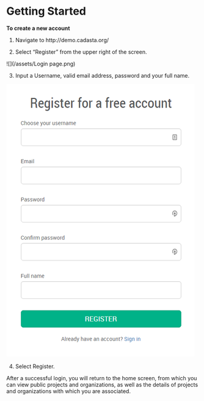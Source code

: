 # Getting Started

**To create a new account**

1. Navigate to http:\/\/demo.cadasta.org\/

2. Select “Register” from the upper right of the screen.

  ![](/assets/Login page.png)

3. Input a Username, valid email address, password and your full name.

  ![](/assets/Register.png)

4. Select Register.

After a successful login, you will return to the home screen, from which you can view public projects and organizations, as well as the details of projects and organizations with which you are associated.

